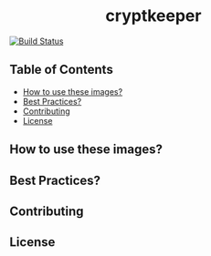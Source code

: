 <h1 align="center">cryptkeeper</h1>

[![Build Status](https://travis-ci.org/rucas/cryptkeeper.svg?branch=development)](https://travis-ci.org/rucas/cryptkeeper)

<!-- START doctoc generated TOC please keep comment here to allow auto update -->
<!-- DON'T EDIT THIS SECTION, INSTEAD RE-RUN doctoc TO UPDATE -->
## Table of Contents

- [How to use these images?](#how-to-use-these-images)
- [Best Practices?](#best-practices)
- [Contributing](#contributing)
- [License](#license)

<!-- END doctoc generated TOC please keep comment here to allow auto update -->

## How to use these images?

## Best Practices?

## Contributing

## License
